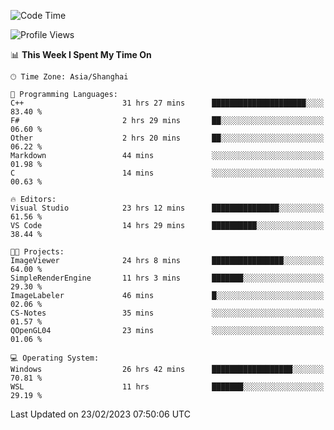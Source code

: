 <!--START_SECTION:waka-->
![Code Time](http://img.shields.io/badge/Code%20Time-688%20hrs%2032%20mins-blue)

![Profile Views](http://img.shields.io/badge/Profile%20Views-1-blue)

📊 **This Week I Spent My Time On** 

```text
🕑︎ Time Zone: Asia/Shanghai

💬 Programming Languages: 
C++                      31 hrs 27 mins      █████████████████████░░░░   83.40 % 
F#                       2 hrs 29 mins       ██░░░░░░░░░░░░░░░░░░░░░░░   06.60 % 
Other                    2 hrs 20 mins       ██░░░░░░░░░░░░░░░░░░░░░░░   06.22 % 
Markdown                 44 mins             ░░░░░░░░░░░░░░░░░░░░░░░░░   01.98 % 
C                        14 mins             ░░░░░░░░░░░░░░░░░░░░░░░░░   00.63 % 

🔥 Editors: 
Visual Studio            23 hrs 12 mins      ███████████████░░░░░░░░░░   61.56 % 
VS Code                  14 hrs 29 mins      ██████████░░░░░░░░░░░░░░░   38.44 % 

🐱‍💻 Projects: 
ImageViewer              24 hrs 8 mins       ████████████████░░░░░░░░░   64.00 % 
SimpleRenderEngine       11 hrs 3 mins       ███████░░░░░░░░░░░░░░░░░░   29.30 % 
ImageLabeler             46 mins             █░░░░░░░░░░░░░░░░░░░░░░░░   02.06 % 
CS-Notes                 35 mins             ░░░░░░░░░░░░░░░░░░░░░░░░░   01.57 % 
QOpenGL04                23 mins             ░░░░░░░░░░░░░░░░░░░░░░░░░   01.06 % 

💻 Operating System: 
Windows                  26 hrs 42 mins      ██████████████████░░░░░░░   70.81 % 
WSL                      11 hrs              ███████░░░░░░░░░░░░░░░░░░   29.19 % 
```


 Last Updated on 23/02/2023 07:50:06 UTC
<!--END_SECTION:waka-->